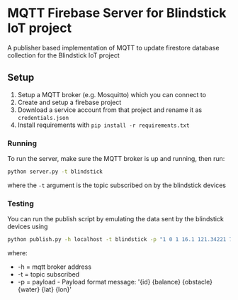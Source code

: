 # MQTT Firebase Server for Blindstick IoT project

A publisher based implementation of MQTT to update firestore database collection for the Blindstick IoT project

## Setup

1. Setup a MQTT broker (e.g. Mosquitto) which you can connect to
2. Create and setup a firebase project
3. Download a service account from that project and rename it as `credentials.json`
4. Install requirements with `pip install -r requirements.txt`

### Running

To run the server, make sure the MQTT broker is up and running, then run:

```bash
python server.py -t blindstick
```

where the `-t` argument is the topic subscribed on by the blindstick devices

### Testing

You can run the publish script by emulating the data sent by the blindstick devices using

```bash
python publish.py -h localhost -t blindstick -p "1 0 1 16.1 121.34221 77.4343"
```

where:

- -h = mqtt broker address
- -t = topic subscribed
- -p = payload - Payload format message: '{id} {balance} {obstacle} {water} {lat} {lon}'
